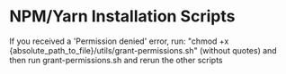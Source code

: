 # NPM/Yarn Installation Scripts

If you received a 'Permission denied' error, run: "chmod +x {absolute_path_to_file}/utils/grant-permissions.sh" (without quotes) and then run grant-permissions.sh and rerun the other scripts